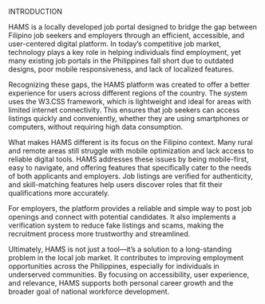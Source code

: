 INTRODUCTION

HAMS is a locally developed job portal designed to bridge the gap between Filipino job seekers and employers through an efficient, accessible, and user-centered digital platform. In today’s competitive job market, technology plays a key role in helping individuals find employment, yet many existing job portals in the Philippines fall short due to outdated designs, poor mobile responsiveness, and lack of localized features.

Recognizing these gaps, the HAMS platform was created to offer a better experience for users across different regions of the country. The system uses the W3.CSS framework, which is lightweight and ideal for areas with limited internet connectivity. This ensures that job seekers can access listings quickly and conveniently, whether they are using smartphones or computers, without requiring high data consumption.

What makes HAMS different is its focus on the Filipino context. Many rural and remote areas still struggle with mobile optimization and lack access to reliable digital tools. HAMS addresses these issues by being mobile-first, easy to navigate, and offering features that specifically cater to the needs of both applicants and employers. Job listings are verified for authenticity, and skill-matching features help users discover roles that fit their qualifications more accurately.

For employers, the platform provides a reliable and simple way to post job openings and connect with potential candidates. It also implements a verification system to reduce fake listings and scams, making the recruitment process more trustworthy and streamlined.

Ultimately, HAMS is not just a tool—it’s a solution to a long-standing problem in the local job market. It contributes to improving employment opportunities across the Philippines, especially for individuals in underserved communities. By focusing on accessibility, user experience, and relevance, HAMS supports both personal career growth and the broader goal of national workforce development.
